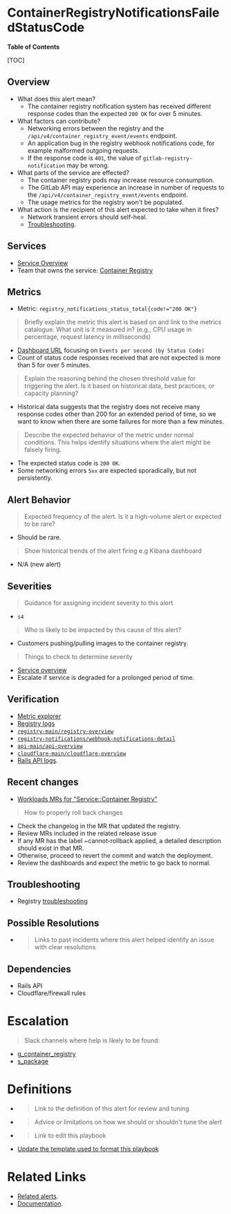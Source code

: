 # ContainerRegistryNotificationsFailedStatusCode

**Table of Contents**

[TOC]

## Overview

- What does this alert mean?
  - The container registry notification system has received different response codes than the expected `200 OK` for over 5 minutes.
- What factors can contribute?
  - Networking errors between the registry and the `/api/v4/container_registry_event/events` endpoint.
  - An application bug in the registry webhook notifications code, for example malformed outgoing requests.
  - If the response code is `401`, the value of `gitlab-registry-notification` may be wrong.
- What parts of the service are effected?
  - The container registry pods may increase resource consumption.
  - The GitLab API may experience an increase in number of requests to the `/api/v4/container_registry_event/events` endpoint.
  - The usage metrics for the registry won't be populated.
- What action is the recipient of this alert expected to take when it fires?
  - Network transient errors should self-heal.
  - [Troubleshooting](../webhook-notifications.md#troubleshooting).

## Services

- [Service Overview](../README.md)
- Team that owns the service: [Container Registry](hhttps://handbook.gitlab.com/handbook/engineering/development/ops/package/container-registry/)

## Metrics

- Metric: `registry_notifications_status_total{code!="200 OK"}`
> Briefly explain the metric this alert is based on and link to the metrics catalogue. What unit is it measured in? (e.g., CPU usage in percentage, request latency in milliseconds)
- [Dashboard URL](https://dashboards.gitlab.net/d/registry-notifications/registry-webhook-notifications-detail) focusing on `Events per second (by Status Code)`
- Count of status code responses received that are not expected is more than 5 for over 5 minutes.
> Explain the reasoning behind the chosen threshold value for triggering the alert. Is it based on historical data, best practices, or capacity planning?
- Historical data suggests that the registry does not receive many response codes other than 200 for an extended period of time, so we want to know when there are some failures for more than a few minutes.
> Describe the expected behavior of the metric under normal conditions. This helps identify situations where the alert might be falsely firing.
- The expected status code is `200 OK`.
- Some networking errors `5xx` are expected sporadically, but not persistently.

## Alert Behavior

> Expected frequency of the alert. Is it a high-volume alert or expected to be rare?
- Should be rare.
> Show historical trends of the alert firing e.g  Kibana dashboard
- N/A (new alert)

## Severities

> Guidance for assigning incident severity to this alert
- `s4`
> Who is likely to be impacted by this cause of this alert?
- Customers pushing/pulling images to the container registry.
> Things to check to determine severity
- [Service overview](https://dashboards.gitlab.net/d/registry-main/registry3a-overview?orgId=1)
- Escalate if service is degraded for a prolonged period of time.

## Verification

- [Metric explorer](https://dashboards.gitlab.net/goto/WB6-ux9Ig?orgId=1)
- [Registry logs](https://log.gprd.gitlab.net/app/r/s/mUjiG)
- [`registry-main/registry-overview`](https://dashboards.gitlab.net/d/registry-main/registry-overview)
- [`registry-notifications/webhook-notifications-detail`](https://dashboards.gitlab.net/d/registry-notifications/webhook-notifications-detail)
- [`api-main/api-overview`](https://dashboards.gitlab.net/d/api-main/api-overview)
- [`cloudflare-main/cloudflare-overview`](https://dashboards.gitlab.net/d/cloudflare-main/cloudflare-overview)
- [Rails API logs](https://log.gprd.gitlab.net/app/r/s/nxwUF).

## Recent changes

- [Workloads MRs for "Service::Container Registry"](https://gitlab.com/gitlab-com/gl-infra/k8s-workloads/gitlab-com/-/merge_requests?scope=all&state=opened&label_name[]=Service%3A%3AContainer%20Registry)
> How to properly roll back changes
- Check the changelog in the MR that updated the registry.
- Review MRs included in the related release issue
- If any MR has the label ~cannot-rollback applied, a detailed description should exist in that MR.
- Otherwise, proceed to revert the commit and watch the deployment.
- Review the dashboards and expect the metric to go back to normal.


## Troubleshooting

- Registry [troubleshooting](../webhook-notifications.md#troubleshooting)

## Possible Resolutions

- > Links to past incidents where this alert helped identify an issue with clear resolutions

## Dependencies

- Rails API
- Cloudflare/firewall rules

# Escalation

> Slack channels where help is likely to be found:
- [g_container_registry](https://gitlab.enterprise.slack.com/archives/CRD4A8HG8)
- [s_package](https://gitlab.enterprise.slack.com/archives/CAGEWDLPQ)

# Definitions

- > Link to the definition of this alert for review and tuning
- > Advice or limitations on how we should or shouldn't tune the alert
- > Link to edit this playbook
- [Update the template used to format this playbook](https://gitlab.com/gitlab-com/runbooks/-/edit/master/docs/template-alert-playbook.md?ref_type=heads)

# Related Links

- [Related alerts](https://gitlab.com/gitlab-com/runbooks/-/tree/master/docs/registry/alerts?ref_type=heads).
- [Documentation](https://gitlab.com/gitlab-com/runbooks/-/tree/master/docs/registry/README.md?ref_type=heads).